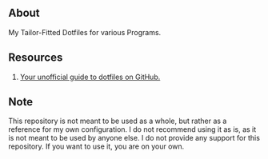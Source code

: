 ## About
My Tailor-Fitted Dotfiles for various Programs.

## Resources
1. [Your unofficial guide to dotfiles on GitHub.](https://dotfiles.github.io)

## Note
This repository is not meant to be used as a whole, but rather as a reference for my own configuration. I do not recommend using it as is, as it is not meant to be used by anyone else. I do not provide any support for this repository. If you want to use it, you are on your own.
